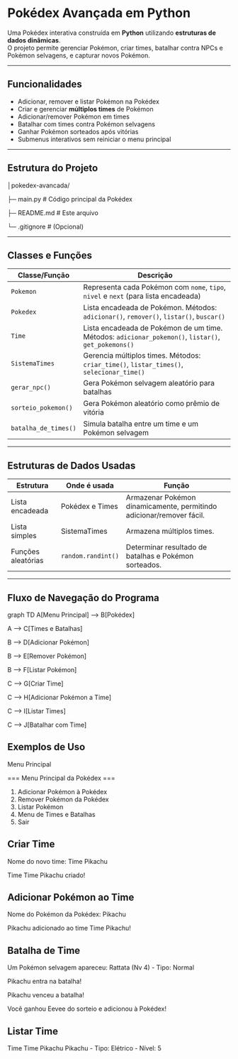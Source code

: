 # Pokédex Avançada em Python 

Uma Pokédex interativa construída em **Python** utilizando **estruturas de dados dinâmicas**.  
O projeto permite gerenciar Pokémon, criar times, batalhar contra NPCs e Pokémon selvagens, e capturar novos Pokémon.

---

## Funcionalidades

- Adicionar, remover e listar Pokémon na Pokédex  
- Criar e gerenciar **múltiplos times** de Pokémon  
- Adicionar/remover Pokémon em times  
- Batalhar com times contra Pokémon selvagens  
- Ganhar Pokémon sorteados após vitórias  
- Submenus interativos sem reiniciar o menu principal  

---

## Estrutura do Projeto

│pokedex-avancada/


├─ main.py # Código principal da Pokédex

├─ README.md # Este arquivo

└─ .gitignore # (Opcional)


---

## Classes e Funções

| Classe/Função           | Descrição |
|-------------------------|-----------|
| `Pokemon`               | Representa cada Pokémon com `nome`, `tipo`, `nivel` e `next` (para lista encadeada) |
| `Pokedex`               | Lista encadeada de Pokémon. Métodos: `adicionar()`, `remover()`, `listar()`, `buscar()` |
| `Time`                  | Lista encadeada de Pokémon de um time. Métodos: `adicionar_pokemon()`, `listar()`, `get_pokemons()` |
| `SistemaTimes`          | Gerencia múltiplos times. Métodos: `criar_time()`, `listar_times()`, `selecionar_time()` |
| `gerar_npc()`           | Gera Pokémon selvagem aleatório para batalhas |
| `sorteio_pokemon()`     | Gera Pokémon aleatório como prêmio de vitória |
| `batalha_de_times()`    | Simula batalha entre um time e um Pokémon selvagem |

---

## Estruturas de Dados Usadas

| Estrutura          | Onde é usada                      | Função                                                                 |
|-------------------|----------------------------------|------------------------------------------------------------------------|
| Lista encadeada     | Pokédex e Times                   | Armazenar Pokémon dinamicamente, permitindo adicionar/remover fácil.   |
| Lista simples       | SistemaTimes                       | Armazena múltiplos times.                                             |
| Funções aleatórias | `random.randint()`                | Determinar resultado de batalhas e Pokémon sorteados.                 |

---

## Fluxo de Navegação do Programa


graph TD
A[Menu Principal] --> B[Pokédex]

A --> C[Times e Batalhas]

B --> D[Adicionar Pokémon]

B --> E[Remover Pokémon]

B --> F[Listar Pokémon]

C --> G[Criar Time]

C --> H[Adicionar Pokémon a Time]

C --> I[Listar Times]

C --> J[Batalhar com Time]

## Exemplos de Uso
Menu Principal

=== Menu Principal da Pokédex ===
1. Adicionar Pokémon à Pokédex
2. Remover Pokémon da Pokédex
3. Listar Pokémon
4. Menu de Times e Batalhas
0. Sair

## Criar Time
Nome do novo time: Time Pikachu

Time Time Pikachu criado!

## Adicionar Pokémon ao Time
Nome do Pokémon da Pokédex: Pikachu

Pikachu adicionado ao time Time Pikachu!

## Batalha de Time
Um Pokémon selvagem apareceu: Rattata (Nv 4) - Tipo: Normal

Pikachu entra na batalha!

Pikachu venceu a batalha!

Você ganhou Eevee do sorteio e adicionou à Pokédex!

## Listar Time
Time Time Pikachu 
Pikachu - Tipo: Elétrico - Nível: 5
